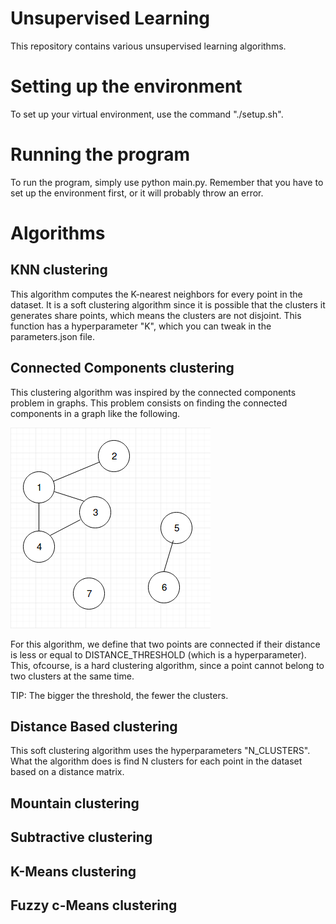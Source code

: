 # Unsupervised Learning
This repository contains various unsupervised learning algorithms.

# Setting up the environment
To set up your virtual environment, use the command "./setup.sh".

# Running the program
To run the program, simply use python main.py. Remember that you have to set up 
the environment first, or it will probably throw an error.

# Algorithms
## KNN clustering
This algorithm computes the K-nearest neighbors for every point in the dataset. It is 
a soft clustering algorithm since it is possible that the clusters it generates 
share points, which means the clusters are not disjoint.
This function has a hyperparameter "K", which you can tweak in the parameters.json
file. 
## Connected Components clustering
This clustering algorithm was inspired by the connected components problem in
graphs. This problem consists on finding the connected components in a graph like
the following. 

![Alt text](results/connected_components.png)

For this algorithm, we define that two points are connected if their distance is 
less or equal to DISTANCE_THRESHOLD (which is a hyperparameter). This, ofcourse,
is a hard clustering algorithm, since a point cannot belong to two clusters at the same
time. 

TIP: The bigger the threshold, the fewer the clusters.
## Distance Based clustering
This soft clustering algorithm uses the hyperparameters "N_CLUSTERS". What the algorithm
does is find N clusters for each point in the dataset based on a distance matrix.
## Mountain clustering
## Subtractive clustering
## K-Means clustering
## Fuzzy c-Means clustering


